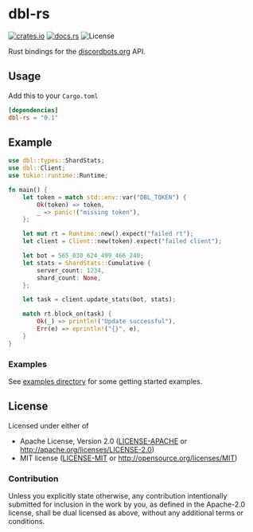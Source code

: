 # dbl-rs
[![crates.io][crates-badge]][crates-url]
[![docs.rs][docs-badge]][docs-url]
![License][license-badge]

[crates-badge]: https://img.shields.io/crates/v/dbl-rs.svg
[crates-url]: https://crates.io/crates/dbl-rs
[docs-badge]: https://docs.rs/dbl-rs/badge.svg
[docs-url]: https://docs.rs/dbl-rs
[license-badge]: https://img.shields.io/crates/l/dbl-rs.svg

Rust bindings for the [discordbots.org](https://discordbots.org) API.

## Usage

Add this to your `Cargo.toml`
```toml
[dependencies]
dbl-rs = "0.1"
```

## Example

```rust
use dbl::types::ShardStats;
use dbl::Client;
use tokio::runtime::Runtime;

fn main() {
    let token = match std::env::var("DBL_TOKEN") {
        Ok(token) => token,
        _ => panic!("missing token"),
    };

    let mut rt = Runtime::new().expect("failed rt");
    let client = Client::new(token).expect("failed client");

    let bot = 565_030_624_499_466_240;
    let stats = ShardStats::Cumulative {
        server_count: 1234,
        shard_count: None,
    };

    let task = client.update_stats(bot, stats);

    match rt.block_on(task) {
        Ok(_) => println!("Update successful"),
        Err(e) => eprintln!("{}", e),
    }
}
```

### Examples

See [examples directory](examples/) for some getting started examples.

## License

Licensed under either of

- Apache License, Version 2.0 ([LICENSE-APACHE](LICENSE-APACHE) or http://apache.org/licenses/LICENSE-2.0)
- MIT license ([LICENSE-MIT](LICENSE-MIT) or http://opensource.org/licenses/MIT)

### Contribution

Unless you explicitly state otherwise, any contribution intentionally submitted for inclusion in the work by you,
as defined in the Apache-2.0 license, shall be dual licensed as above, without any additional terms or conditions.
